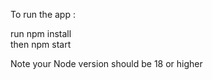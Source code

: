 To run the app : 

run  npm install <br>
then npm start <br>

Note your Node version should be 18 or higher